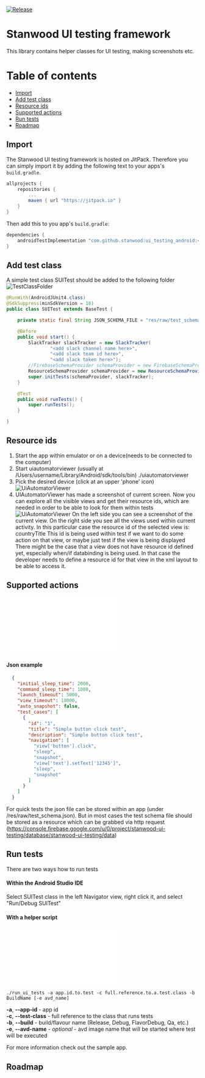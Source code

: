 [![Release](https://jitpack.io/v/stanwood/ui_testing_android.svg?style=flat-square)](https://jitpack.io/#stanwood/ui_testing_android)

# Stanwood UI testing framework

This library contains helper classes for UI testing, making screenshots etc.

# Table of contents

- [Import](#import)
- [Add test class](#add-test-class)
- [Resource ids](#resource-ids)
- [Supported actions](#supported-actions)
- [Run tests](#run-tests)
- [Roadmap](#roadmap)


## Import

The Stanwood UI testing framework is hosted on JitPack. Therefore you can simply import it by adding the following text to your apps's `build.gradle`.

```groovy
allprojects {
    repositories {
        ...
        maven { url "https://jitpack.io" }
    }
}
```

Then add this to you app's `build.gradle`:

```groovy
dependencies {
    androidTestImplementation "com.github.stanwood:ui_testing_android:<add latest version here>"
}
```

## Add test class

A simple test class SUITest should be added to the following folder
![TestClassFolder](/images/img_test_path.png)

```java
@RunWith(AndroidJUnit4.class)
@SdkSuppress(minSdkVersion = 18)
public class SUITest extends BaseTest {

    private static final String JSON_SCHEMA_FILE = "res/raw/test_schema.json";

    @Before
    public void start() {
        SlackTracker slackTracker = new SlackTracker(
                "<add slack channel name here>",
                "<add slack team id here>",
                "<add slack token here>");
        //FirebaseSchemaProvider schemaProvider = new FirebaseSchemaProvider("io.stanwood.uitesting.demo", "1.0.0");
        ResourceSchemaProvider schemaProvider = new ResourceSchemaProvider(this, JSON_SCHEMA_FILE, BuildConfig.APPLICATION_ID);
        super.initTests(schemaProvider, slackTracker);
    }

    @Test
    public void runTests() {
        super.runTests();
    }

}
```
## Resource ids

1. Start the app within emulator or on a device(needs to be connected to the computer)
2. Start uiautomatorviewer (usually at /Users/username/Library/Android/sdk/tools/bin)
./uiautomatorviewer
3. Pick the desired device (click at an upper 'phone' icon)
![UiAutomatorViewer](/images/img_uiautomatorviewer_1.png)
4. UIAutomatorViewer has made a screenshot of current screen. Now you can explore all the visible views and get their resource ids, which are needed in order to be able to look for them within tests
![UiAutomatorViewer](/images/img_uiautomatorviewer_2.png)
On the left side you can see a screenshot of the current view.
On the right side you see all the views used within current activity.
In this particular case the resource id of the selected view is: countryTitle
This id is being used within test if we want to do some action on that view, or maybe just test if the view is being displayed
There might be the case that a view does not have resource id defined yet, especially when/if databinding is being used. In that case the developer needs to define a resource id for that view in the xml layout to be able to access it.

## Supported actions

![Actions](/library/src/main/java/io/stanwood/uitesting/model/Action.java)

#### Json example
```json
  {
    "initial_sleep_time": 2000,
    "command_sleep_time": 1000,
    "launch_timeout": 5000,
    "view_timeout": 10000,
    "auto_snapshot": false,
    "test_cases": [
      {
        "id": "1",
        "title": "Simple button click test",
        "description": "Simple button click test",
        "navigation": [
          "view['button'].click",
          "sleep",
          "snapshot",
          "view['text'].setText['12345']",
          "sleep",
          "snapshot"
        ]
      }
    ]
  }
```

For quick tests the json file can be stored within an app (under /res/raw/test_schema.json).
But in most cases the test schema file should be stored as a resource which can be grabbed via http request (https://console.firebase.google.com/u/0/project/stanwood-ui-testing/database/stanwood-ui-testing/data)

## Run tests

There are two ways how to run tests

#### Within the Android Studio IDE

Select SUITest class in the left Navigator view, right click it, and select "Run/Debug SUITest"
#### With a helper script
![Script](run_ui_tests.sh)

```./run_ui_tests -a app.id.to.test -c full.reference.to.a.test.class -b BuildName [-e avd_name]```

**-a**, **--app-id** - app id<br/>
**-c**, **--test-class** - full reference to the class that runs tests<br/>
**-b**, **--build** - build/flavour name (Release, Debug, FlavorDebug, Qa, etc.)<br/>
**-e**, **--avd-name** - *optional* - avd image name that will be started where test will be executed<br/>


For more information check out the sample app.

## Roadmap
